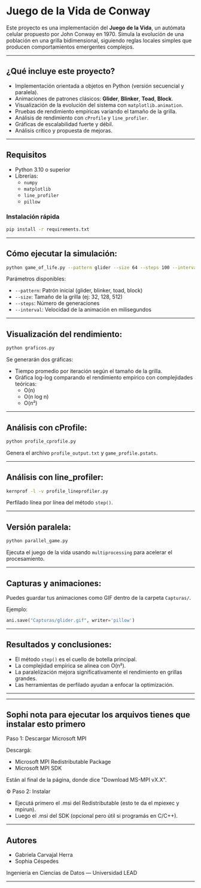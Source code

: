 # Juego de la Vida de Conway

Este proyecto es una implementación del **Juego de la Vida**, un autómata celular propuesto por John Conway en 1970. Simula la evolución de una población en una grilla bidimensional, siguiendo reglas locales simples que producen comportamientos emergentes complejos.

---

## ¿Qué incluye este proyecto?

- Implementación orientada a objetos en Python (versión secuencial y paralela).
- Animaciones de patrones clásicos: **Glider**, **Blinker**, **Toad**, **Block**.
- Visualización de la evolución del sistema con `matplotlib.animation`.
- Pruebas de rendimiento empíricas variando el tamaño de la grilla.
- Análisis de rendimiento con `cProfile` y `line_profiler`.
- Gráficas de escalabilidad fuerte y débil.
- Análisis crítico y propuesta de mejoras.

---

## Requisitos

- Python 3.10 o superior
- Librerías:
  - `numpy`
  - `matplotlib`
  - `line_profiler`
  - `pillow`

### Instalación rápida

```bash
pip install -r requirements.txt
```

---

## Cómo ejecutar la simulación:

```bash
python game_of_life.py --pattern glider --size 64 --steps 100 --interval 200
```

Parámetros disponibles:

- `--pattern`: Patrón inicial (glider, blinker, toad, block)
- `--size`: Tamaño de la grilla (ej: 32, 128, 512)
- `--steps`: Número de generaciones
- `--interval`: Velocidad de la animación en milisegundos

---

## Visualización del rendimiento:

```bash
python graficos.py
```

Se generarán dos gráficas:

- Tiempo promedio por iteración según el tamaño de la grilla.
- Gráfica log-log comparando el rendimiento empírico con complejidades teóricas:
  - O(n)
  - O(n log n)
  - O(n²)

---

## Análisis con cProfile:

```bash
python profile_cprofile.py
```

Genera el archivo `profile_output.txt` y `game_profile.pstats`.

---

## Análisis con line_profiler:

```bash
kernprof -l -v profile_lineprofiler.py
```

Perfilado línea por línea del método `step()`.

---

## Versión paralela:

```bash
python parallel_game.py
```

Ejecuta el juego de la vida usando `multiprocessing` para acelerar el procesamiento.

---

## Capturas y animaciones:

Puedes guardar tus animaciones como GIF dentro de la carpeta `Capturas/`.

Ejemplo:
```python
ani.save("Capturas/glider.gif", writer='pillow')
```

---

## Resultados y conclusiones:

- El método `step()` es el cuello de botella principal.
- La complejidad empírica se alinea con O(n²).
- La paralelización mejora significativamente el rendimiento en grillas grandes.
- Las herramientas de perfilado ayudan a enfocar la optimización.

---

---

## Sophi nota para ejecutar los arquivos tienes que instalar esto primero 

Paso 1: Descargar Microsoft MPI

Descargá:
- Microsoft MPI Redistributable Package
- Microsoft MPI SDK

Están al final de la página, donde dice "Download MS-MPI vX.X".

⚙️ Paso 2: Instalar
- Ejecutá primero el .msi del Redistributable (esto te da el mpiexec y mpirun).
- Luego el .msi del SDK (opcional pero útil si programás en C/C++).

---

## Autores

- Gabriela Carvajal Herra
- Sophia Céspedes

Ingeniería en Ciencias de Datos — Universidad LEAD

---